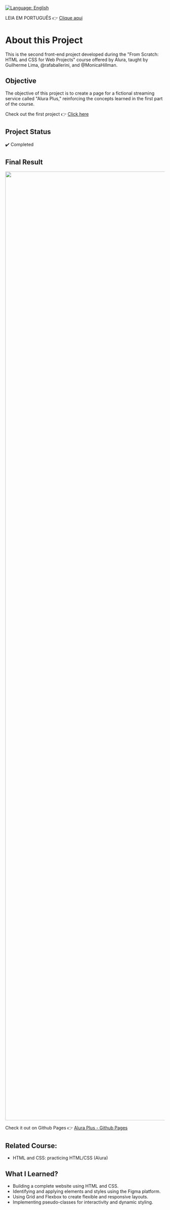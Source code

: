 [![Language: English](https://img.shields.io/badge/Language-English-blue.svg)](README.md)

LEIA EM PORTUGUÊS 👉 [Clique aqui](https://github.com/LucasCatuyama/Alura_aluraplus/blob/master/README-pt-br.md)

# About this Project

This is the second front-end project developed during the "From Scratch: HTML and CSS for Web Projects" course offered by Alura, taught by Guilherme Lima, @rafaballerini, and @MonicaHillman.

## Objective

The objective of this project is to create a page for a fictional streaming service called "Alura Plus," reinforcing the concepts learned in the first part of the course.

Check out the first project 👉 [Click here](https://github.com/LucasCatuyama/Alura-my-portfolio-page-from-scratch)

## Project Status

✔️ Completed

## Final Result
<p align="center">
  <img src="https://github.com/LucasCatuyama/Alura_aluraplus/assets/67424170/28b40e06-b60b-4858-ab54-23dc9f6c574c" height="3000" alt="Image Description">
</p>

Check it out on Github Pages 👉 [Alura Plus - Github Pages]([https://lucascatuyama.github.io/Alura-aluraplus/](https://lucascatuyama.github.io/alura-aluraplus/))

## Related Course:
- HTML and CSS: practicing HTML/CSS (Alura)

## What I Learned?

- Building a complete website using HTML and CSS.
- Identifying and applying elements and styles using the Figma platform.
- Using Grid and Flexbox to create flexible and responsive layouts.
- Implementing pseudo-classes for interactivity and dynamic styling.
